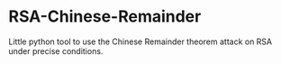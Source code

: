 # RSA-Chinese-Remainder
Little python tool to use the Chinese Remainder theorem attack on RSA under precise conditions.
